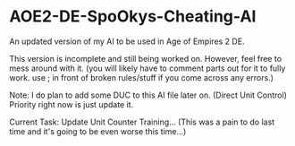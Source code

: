 # AOE2-DE-SpoOkys-Cheating-AI
An updated version of my AI to be used in Age of Empires 2 DE.

This version is incomplete and still being worked on. However, feel free to mess around with it. (you will likely have to comment parts out for it to fully work. use ; in front of broken rules/stuff if you come across any errors.)

Note: I do plan to add some DUC to this AI file later on. (Direct Unit Control) Priority right now is just update it.

Current Task: Update Unit Counter Training... (This was a pain to do last time and it's going to be even worse this time...)

